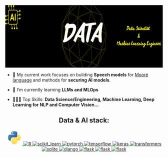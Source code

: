 <div align=center>
          <img alt="gif" align="center" src="https://github.com/ANYANTUDRE/ANYANTUDRE/blob/main/img/linkedin_banner_V2.png" width=1000 height=200/>
</div>

- 🔭 My current work focuses on building **Speech models** for [Mooré language](https://en.wikipedia.org/wiki/Moor%C3%A9) and methods for **securing AI models**.

- 🌱 I’m currently learning **LLMs and MLOps**

- 🏋🏾‍♂️ Top Skills: **Data Science/Engineering, Machine Learning, Deep Learning for NLP and Computer Vision...**


<h2 align="center">Data & AI stack:</h3>
<p align="center"> 

   <a href="https://www.python.org" target="_blank" rel="noreferrer"> 
    <img src="https://raw.githubusercontent.com/devicons/devicon/master/icons/python/python-original.svg" alt="python" width="50" height="50"/> 
  </a> 

  <a href="https://www.r-project.org/" target="_blank" rel="noreferrer"> 
    <img src="https://upload.wikimedia.org/wikipedia/commons/thumb/1/1b/R_logo.svg/1086px-R_logo.svg.png?20240131042527" alt="R" width="50" height="50"/> 
  </a> 

   <a href="https://scikit-learn.org/" target="_blank" rel="noreferrer"> 
    <img src="https://upload.wikimedia.org/wikipedia/commons/0/05/Scikit_learn_logo_small.svg" alt="scikit_learn" width="50" height="50"/> 
  </a> 

  <a href="https://pytorch.org/" target="_blank" rel="noreferrer">      
    <img src="https://static-00.iconduck.com/assets.00/pytorch-icon-1694x2048-jgwjy3ne.png" alt="pytorch" width="50" height="50"/> 
  </a> 

  <a href="https://www.tensorflow.org" target="_blank" rel="noreferrer">      
    <img src="https://www.vectorlogo.zone/logos/tensorflow/tensorflow-icon.svg" alt="tensorflow" width="50" height="50"/> 
  </a> 

   <a href="https://keras.io" target="_blank" rel="noreferrer">      
    <img src="https://upload.wikimedia.org/wikipedia/commons/thumb/a/ae/Keras_logo.svg/2048px-Keras_logo.svg.png" alt="keras" width="50" height="50"/> 
  </a>   

  <a href="https://huggingface.co/docs/transformers/index" target="_blank" rel="noreferrer"> 
    <img src="https://huggingface.co/datasets/huggingface/brand-assets/resolve/main/hf-logo.svg" alt="transformers" width="50" height="50"/> 
  </a> 

  <a href="https://www.langchain.com/" target="_blank" rel="noreferrer"> 
    <img src="https://www.freecodecamp.org/news/content/images/2024/03/1700940849777.png" alt="sqlite" width="80" height="50"/> 
  </a>
  
  <a href="https://aws.amazon.com/" target="_blank" rel="noreferrer"> 
    <img src="https://www.logo.wine/a/logo/Amazon_Web_Services/Amazon_Web_Services-Logo.wine.svg" alt="django" width="50" height="50"/> 
  </a> 
  
  <a href="https://azure.microsoft.com/" target="_blank" rel="noreferrer"> 
    <img src="https://upload.wikimedia.org/wikipedia/commons/thumb/f/fa/Microsoft_Azure.svg/180px-Microsoft_Azure.svg.png" alt="flask" width="50" height="50"/> 
  </a> 

  <a href="https://airflow.apache.org/" target="_blank" rel="noreferrer"> 
    <img src="https://upload.wikimedia.org/wikipedia/commons/thumb/d/de/AirflowLogo.png/180px-AirflowLogo.png" alt="flask" width="80" height="40"/> 
  </a> 

  <a href="https://spark.apache.org/" target="_blank" rel="noreferrer"> 
    <img src="https://upload.wikimedia.org/wikipedia/commons/thumb/f/f3/Apache_Spark_logo.svg/langfr-180px-Apache_Spark_logo.svg.png" alt="flask" width="80" height="40"/> 
  </a> 
 
</p>

